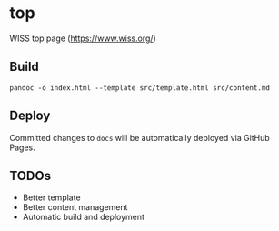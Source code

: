 # top

WISS top page (https://www.wiss.org/)

## Build

```
pandoc -o index.html --template src/template.html src/content.md
```

## Deploy

Committed changes to `docs` will be automatically deployed via GitHub Pages.

## TODOs

- Better template
- Better content management
- Automatic build and deployment
